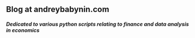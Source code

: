 ## **Blog at andreybabynin.com**

##### Dedicated to various python scripts relating to finance and data analysis in economics
